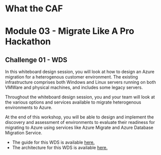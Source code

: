 # What the CAF

# Module 03 - Migrate Like A Pro Hackathon

## Challenge 01 - WDS

In this whiteboard design session, you will look at how to design an Azure migration for a heterogenous customer environment. The existing infrastructure comprises both Windows and Linux servers running on both VMWare and physical machines, and includes some legacy servers.

Throughout the whiteboard design session, you and your team will look at the various options and services available to migrate heterogenous environments to Azure.

At the end of this workshop, you will be able to design and implement the discovery and assessment of environments to evaluate their readiness for migrating to Azure using services like Azure Migrate and Azure Database Migration Service.

- The guide for this WDS is available [here.](https://github.com/jonathan-vella/MCW-Line-of-business-application-migration/blob/master/Whiteboard%20design%20session/WDS%20student%20guide%20-%20Line-of-business%20application%20migration.md)
- The architecture for this WDS is available [here.](./learning_path_modules/03_migrate_like_a_pro/media/azmgiratelab_architecture.png)
